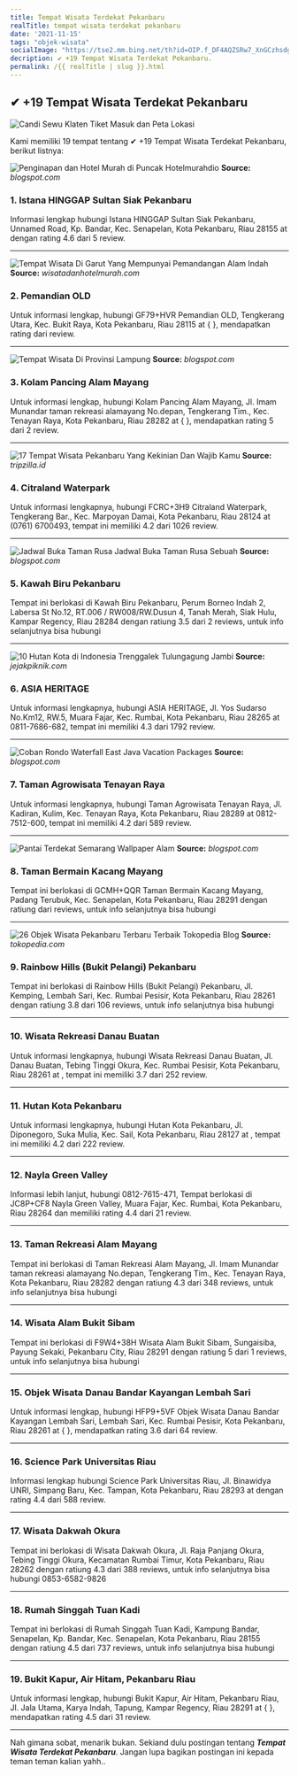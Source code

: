 ```yaml
---
title: Tempat Wisata Terdekat Pekanbaru
realTitle: tempat wisata terdekat pekanbaru
date: '2021-11-15'
tags: "objek-wisata"
socialImage: "https://tse2.mm.bing.net/th?id=OIP.f_DF4AQZSRw7_XnGCzhsdgHaFg&amp;pid=15.1"
decription: ✔ +19 Tempat Wisata Terdekat Pekanbaru.
permalink: /{{ realTitle | slug }}.html
---
```


## ✔ +19 Tempat Wisata Terdekat Pekanbaru

![ Candi Sewu Klaten Tiket Masuk dan Peta Lokasi](https://i0.wp.com/dolanyok.com/wp-content/uploads/Candi-Sewu-Berantakan-768x571.jpg)



Kami memiliki 19 tempat tentang ✔ +19 Tempat Wisata Terdekat Pekanbaru, berikut listnya:



![Penginapan dan Hotel Murah di Puncak  Hotelmurahdio](https://tse1.mm.bing.net/th?id=OIP.6LuDlTGkXPvztTpmokIQFQAAAA&amp;pid=15.1)
**Source:** _blogspot.com_


### 1. Istana HINGGAP Sultan Siak Pekanbaru



Informasi lengkap hubungi Istana HINGGAP Sultan Siak Pekanbaru, Unnamed Road, Kp. Bandar, Kec. Senapelan, Kota Pekanbaru, Riau 28155 at  dengan rating 4.6 dari 5 review.

---


![Tempat Wisata Di Garut Yang Mempunyai Pemandangan Alam Indah](https://tse4.mm.bing.net/th?id=OIP.FPVKR0dpdcwVqgEASzpP9wHaFB&amp;pid=15.1)
**Source:** _wisatadanhotelmurah.com_


### 2. Pemandian OLD



Untuk informasi lengkap, hubungi GF79+HVR Pemandian OLD, Tengkerang Utara, Kec. Bukit Raya, Kota Pekanbaru, Riau 28115 at {  }, mendapatkan rating  dari  review.

---


![Tempat Wisata Di Provinsi Lampung](https://tse1.mm.bing.net/th?id=OIP.RFtr8V7gJ5XDLNkNfdjTrQHaEq&amp;pid=15.1)
**Source:** _blogspot.com_


### 3. Kolam Pancing Alam Mayang



Untuk informasi lengkap, hubungi Kolam Pancing Alam Mayang, Jl. Imam Munandar taman rekreasi alamayang No.depan, Tengkerang Tim., Kec. Tenayan Raya, Kota Pekanbaru, Riau 28282 at {  }, mendapatkan rating 5 dari 2 review.

---


![17 Tempat Wisata Pekanbaru Yang Kekinian Dan Wajib Kamu ](https://tse3.mm.bing.net/th?id=OIP.F328HD9murVuOiUMfD9-HwHaFj&amp;pid=15.1)
**Source:** _tripzilla.id_


### 4. Citraland Waterpark



Untuk informasi lengkapnya, hubungi FCRC+3H9 Citraland Waterpark, Tengkerang Bar., Kec. Marpoyan Damai, Kota Pekanbaru, Riau 28124 at (0761) 6700493, tempat ini memiliki 4.2 dari 1026 review.

---


![Jadwal Buka Taman Rusa  Jadwal Buka Taman Rusa  Sebuah ](https://tse1.mm.bing.net/th?id=OIP.OrFZL99MWzWp0XD0klrTtgHaHa&amp;pid=15.1)
**Source:** _blogspot.com_


### 5. Kawah Biru Pekanbaru



Tempat ini berlokasi di Kawah Biru Pekanbaru, Perum Borneo Indah 2, Labersa St No.12, RT.006 / RW008/RW.Dusun 4, Tanah Merah, Siak Hulu, Kampar Regency, Riau 28284 dengan ratiung 3.5 dari 2 reviews, untuk info selanjutnya bisa hubungi 

---


![10 Hutan Kota di Indonesia Trenggalek Tulungagung Jambi ](https://tse1.mm.bing.net/th?id=OIP.NvyU_uQuCUNE5YnJj-CKKAHaEd&amp;pid=15.1)
**Source:** _jejakpiknik.com_


### 6. ASIA HERITAGE



Untuk informasi lengkapnya, hubungi ASIA HERITAGE, Jl. Yos Sudarso No.Km12, RW.5, Muara Fajar, Kec. Rumbai, Kota Pekanbaru, Riau 28265 at 0811-7686-682, tempat ini memiliki 4.3 dari 1792 review.

---


![Coban Rondo Waterfall  East Java Vacation Packages](https://tse4.mm.bing.net/th?id=OIP.9z0z-n1M4PRI1_b2z8HmIAHaFj&amp;pid=15.1)
**Source:** _blogspot.com_


### 7. Taman Agrowisata Tenayan Raya



Untuk informasi lengkapnya, hubungi Taman Agrowisata Tenayan Raya, Jl. Kadiran, Kulim, Kec. Tenayan Raya, Kota Pekanbaru, Riau 28289 at 0812-7512-600, tempat ini memiliki 4.2 dari 589 review.

---


![Pantai Terdekat Semarang  Wallpaper Alam](https://tse4.mm.bing.net/th?id=OIP.in938XCGDiSfI-gb6HWb6wHaHa&amp;pid=15.1)
**Source:** _blogspot.com_


### 8. Taman Bermain Kacang Mayang



Tempat ini berlokasi di GCMH+QQR Taman Bermain Kacang Mayang, Padang Terubuk, Kec. Senapelan, Kota Pekanbaru, Riau 28291 dengan ratiung  dari  reviews, untuk info selanjutnya bisa hubungi 

---


![26 Objek Wisata Pekanbaru Terbaru  Terbaik  Tokopedia Blog](https://tse4.mm.bing.net/th?id=OIP.EXxp-uVjqTZoaTkribFJvwHaE8&amp;pid=15.1)
**Source:** _tokopedia.com_


### 9. Rainbow Hills (Bukit Pelangi) Pekanbaru



Tempat ini berlokasi di Rainbow Hills (Bukit Pelangi) Pekanbaru, Jl. Kemping, Lembah Sari, Kec. Rumbai Pesisir, Kota Pekanbaru, Riau 28261 dengan ratiung 3.8 dari 106 reviews, untuk info selanjutnya bisa hubungi 

---


### 10. Wisata Rekreasi Danau Buatan



Untuk informasi lengkapnya, hubungi Wisata Rekreasi Danau Buatan, Jl. Danau Buatan, Tebing Tinggi Okura, Kec. Rumbai Pesisir, Kota Pekanbaru, Riau 28261 at , tempat ini memiliki 3.7 dari 252 review.

---


### 11. Hutan Kota Pekanbaru



Untuk informasi lengkapnya, hubungi Hutan Kota Pekanbaru, Jl. Diponegoro, Suka Mulia, Kec. Sail, Kota Pekanbaru, Riau 28127 at , tempat ini memiliki 4.2 dari 222 review.

---


### 12. Nayla Green Valley



Informasi lebih lanjut, hubungi 0812-7615-471, Tempat berlokasi di JC8P+CF8 Nayla Green Valley, Muara Fajar, Kec. Rumbai, Kota Pekanbaru, Riau 28264 dan memiliki rating 4.4 dari 21 review.

---


### 13. Taman Rekreasi Alam Mayang



Tempat ini berlokasi di Taman Rekreasi Alam Mayang, Jl. Imam Munandar taman rekreasi alamayang No.depan, Tengkerang Tim., Kec. Tenayan Raya, Kota Pekanbaru, Riau 28282 dengan ratiung 4.3 dari 348 reviews, untuk info selanjutnya bisa hubungi 

---


### 14. Wisata Alam Bukit Sibam



Tempat ini berlokasi di F9W4+38H Wisata Alam Bukit Sibam, Sungaisiba, Payung Sekaki, Pekanbaru City, Riau 28291 dengan ratiung 5 dari 1 reviews, untuk info selanjutnya bisa hubungi 

---


### 15. Objek Wisata Danau Bandar Kayangan Lembah Sari



Untuk informasi lengkap, hubungi HFP9+5VF Objek Wisata Danau Bandar Kayangan Lembah Sari, Lembah Sari, Kec. Rumbai Pesisir, Kota Pekanbaru, Riau 28261 at {  }, mendapatkan rating 3.6 dari 64 review.

---


### 16. Science Park Universitas Riau



Informasi lengkap hubungi Science Park Universitas Riau, Jl. Binawidya UNRI, Simpang Baru, Kec. Tampan, Kota Pekanbaru, Riau 28293 at  dengan rating 4.4 dari 588 review.

---


### 17. Wisata Dakwah Okura



Tempat ini berlokasi di Wisata Dakwah Okura, Jl. Raja Panjang Okura, Tebing Tinggi Okura, Kecamatan Rumbai Timur, Kota Pekanbaru, Riau 28262 dengan ratiung 4.3 dari 388 reviews, untuk info selanjutnya bisa hubungi 0853-6582-9826

---


### 18. Rumah Singgah Tuan Kadi



Tempat ini berlokasi di Rumah Singgah Tuan Kadi, Kampung Bandar, Senapelan, Kp. Bandar, Kec. Senapelan, Kota Pekanbaru, Riau 28155 dengan ratiung 4.5 dari 737 reviews, untuk info selanjutnya bisa hubungi 

---


### 19. Bukit Kapur, Air Hitam, Pekanbaru Riau



Untuk informasi lengkap, hubungi Bukit Kapur, Air Hitam, Pekanbaru Riau, Jl. Jala Utama, Karya Indah, Tapung, Kampar Regency, Riau 28291 at {  }, mendapatkan rating 4.5 dari 31 review.

---









Nah gimana sobat, menarik bukan. Sekiand dulu postingan tentang ***Tempat Wisata Terdekat Pekanbaru***. Jangan lupa bagikan postingan ini kepada teman teman kalian yahh..

